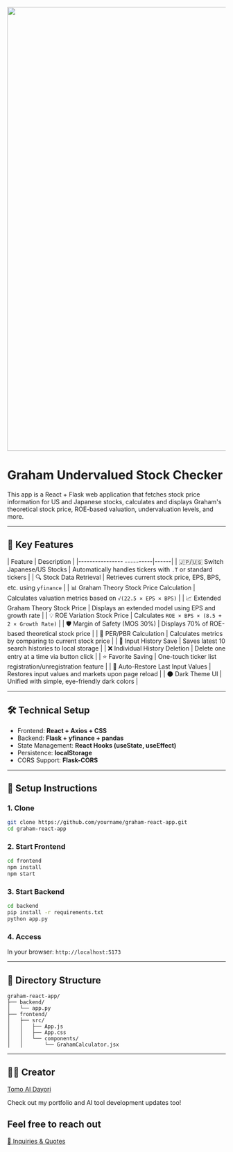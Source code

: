 <p align="center">
<img width="1536" height="1024" alt="段落テキスト" src="https://github.com/user-attachments/assets/4826d2c6-1375-4511-b0a7-e30d656457ec" />

</p>

# Graham Undervalued Stock Checker

This app is a React + Flask web application that fetches stock price information for US and Japanese stocks, calculates and displays Graham's theoretical stock price, ROE-based valuation, undervaluation levels, and more.

---

## 🚀 Key Features

| Feature                     | Description |
|---------------- ----------|------|
| 🇯🇵/🇺🇸 Switch Japanese/US Stocks | Automatically handles tickers with `.T` or standard tickers |
| 🔍 Stock Data Retrieval         | Retrieves current stock price, EPS, BPS, etc. using `yfinance` |
| 📊 Graham Theory Stock Price Calculation | Calculates valuation metrics based on `√(22.5 × EPS × BPS)` |
| 📈 Extended Graham Theory Stock Price | Displays an extended model using EPS and growth rate |
| 💡 ROE Variation Stock Price | Calculates `ROE × BPS × (8.5 + 2 × Growth Rate)` |
| 🛡 Margin of Safety (MOS 30%)     | Displays 70% of ROE-based theoretical stock price |
| 🧮 PER/PBR Calculation          | Calculates metrics by comparing to current stock price |
| 💾 Input History Save          | Saves latest 10 search histories to local storage |
| ❌ Individual History Deletion    | Delete one entry at a time via button click |
| ⭐️ Favorite Saving        | One-touch ticker list registration/unregistration feature |
| 🔁 Auto-Restore Last Input Values   | Restores input values and markets upon page reload |
| 🌑 Dark Theme UI        | Unified with simple, eye-friendly dark colors |

---

## 🛠 Technical Setup

- Frontend: **React + Axios + CSS**
- Backend: **Flask + yfinance + pandas**
- State Management: **React Hooks (useState, useEffect)**
- Persistence: **localStorage**
- CORS Support: **Flask-CORS**

---

## 🔧 Setup Instructions

### 1. Clone

```bash
git clone https://github.com/yourname/graham-react-app.git
cd graham-react-app
````

### 2. Start Frontend

```bash
cd frontend
npm install
npm start
```

### 3. Start Backend

```bash
cd backend
pip install -r requirements.txt
python app.py
```

### 4. Access

In your browser:
`http://localhost:5173`

---

## 📂 Directory Structure

```
graham-react-app/
├── backend/
│   └── app.py
├── frontend/
│   ├── src/
│   │   ├── App.js
│   │   ├── App.css
│   │   └── components/
│   │       └── GrahamCalculator.jsx
```

---

## 🧑‍💻 Creator

[Tomo AI Dayori](https://github.com/TomoAIDayori)

Check out my portfolio and AI tool development updates too!


## Feel free to reach out
[📩 Inquiries & Quotes](mailto:realmadrid71214591@gmail.com)
